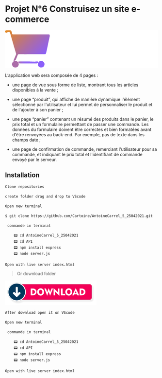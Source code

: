 # **Projet N°6 Construisez un site e-commerce**

![GitHub Logo](/img/logo.png)

L’application web sera composée de 4 pages :

- une page de vue sous forme de liste, montrant tous les articles disponibles à la vente ;

- une page “produit”, qui affiche de manière dynamique l'élément sélectionné par l'utilisateur et lui permet de personnaliser le produit et de l'ajouter à son panier ;

- une page “panier” contenant un résumé des produits dans le panier, le prix total et un formulaire permettant de passer une commande. Les données du formulaire doivent être correctes et bien formatées avant d'être renvoyées au back-end. Par exemple, pas de texte dans les champs date ;

- une page de confirmation de commande, remerciant l'utilisateur pour sa commande, et indiquant le prix total et l'identifiant de commande envoyé par le serveur.

## Installation

    Clone repositories

    create folder drag and drop to VScode

    Open new terminal

    $ git clone https://github.com/Cartoine/AntoineCarrel_5_25042021.git

     commande in terminal

        📟 cd AntoineCarrel_5_25042021
        📟 cd API
        📟 npm install express
        📟 node server.js

    Open with live server index.html

> Or download folder

[![download logo](img/download.png)](https://github.com/Cartoine/AntoineCarrel_5_25042021/archive/refs/heads/master.zip)

    After download open it on VScode

    Open new terminal

     commande in terminal

        📟 cd AntoineCarrel_5_25042021
        📟 cd API
        📟 npm install express
        📟 node server.js

    Open with live server index.html
